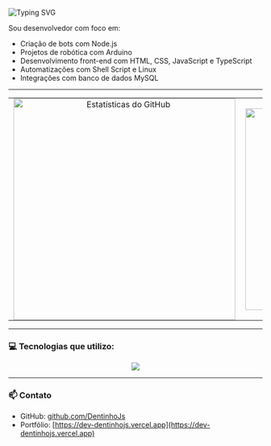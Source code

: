 ![Typing SVG](https://readme-typing-svg.herokuapp.com?color=F7F7F7&Code&pause=4000&repeat=true&lines=Eaew+Me+chamo+DentinhoJs)

Sou desenvolvedor com foco em:
- Criação de bots com Node.js
- Projetos de robótica com Arduino
- Desenvolvimento front-end com HTML, CSS, JavaScript e TypeScript
- Automatizações com Shell Script e Linux
- Integrações com banco de dados MySQL

---

<table align="center" style="border-collapse: collapse; border: none;">
  <tr>
    <td align="center" style="padding: 0 10px; border: none;">
      <img 
        src="https://github-readme-stats.vercel.app/api?username=DentinhoJs&show_icons=true&theme=radical&locale=pt-BR" 
        width="440" 
        alt="Estatísticas do GitHub" 
        style="border:none;"
      />
    </td>
    <td align="center" style="padding: 0 10px; border: none;">
      <img 
        src="https://github-readme-stats.vercel.app/api/top-langs/?username=DentinhoJs&layout=compact&theme=radical&locale=pt-BR" 
        width="400" 
        alt="Linguagens Mais Usadas" 
        style="border:none;"
      />
    </td>
  </tr>
</table>

---

### 💻 Tecnologias que utilizo:

<p align="center">
  <a href="https://skillicons.dev">
    <img src="https://skillicons.dev/icons?i=discord,vscode,arduino,cpp,cs,react,nodejs,mongodb,mint,linux,kali,mysql,ts,js,npm" />
  </a>
</p>

---

### 📫 Contato

- GitHub: [github.com/DentinhoJs](https://github.com/DentinhoJs)
- Portfólio: [https://dev-dentinhojs.vercel.app](https://dev-dentinhojs.vercel.app)
